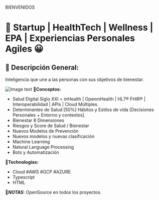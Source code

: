 BIENVENIDOS
# 🔹 Startup | HealthTech | Wellness | EPA | Experiencias Personales Agiles 😀 
## 🔸 Descripción General:
Inteligencia que une a las personas con sus objetivos de bienestar.

![Image text](https://www.epa-bienestar.com/assets/img/RoadMap-EPA-Bienestar.jpg)
🔸**Conceptos:**
- Salud Digital Siglo XXI = mHealth | OpenmHealth | HL7® FHIR® | Interoperabilidad | APIs | Cloud Múltiples.
- Determinantes de Salud [50%] Hábitos y Estilos de vida [Decisiones Personales + Entorno y contextos]. 
- Bienestar 8 Dimensiones
- Riesgos y Score de Salud / Bienestar
- Nuevos Modelos de Prevención
- Nuevos modelos y nuevas clasificación
- Machine Learning
- Natural Language Processing
- Bots y Automatización

🔸**Technologías:**
- Cloud #AWS #GCP #AZURE
- Typescript
- HTML

📌***NOTAS***: 
OpenSource en todos los proyectos.
